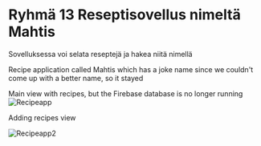 # Ryhmä 13 Reseptisovellus nimeltä Mahtis
Sovelluksessa voi selata reseptejä ja hakea niitä nimellä

Recipe application called Mahtis which has a joke name since we couldn't come up with a better name, so it stayed

Main view with recipes, but the Firebase database is no longer running
![Recipeapp](https://user-images.githubusercontent.com/79054967/204860403-e8adefc7-2c0f-4135-9ba5-270e4e3c4a9e.PNG)

Adding recipes view

![Recipeapp2](https://user-images.githubusercontent.com/79054967/204860439-9f126113-ce42-40d6-9c84-3e1c6c95caec.PNG)
